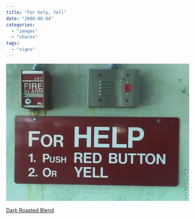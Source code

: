 ```yaml
---
title: "For help, Yell"
date: "2008-08-04"
categories: 
  - "images"
  - "shares"
tags: 
  - "signs"
---
```


![](images/4wnP83SaFc8kxpyiRRtyGbDq_640.jpg)

[Dark Roasted Blend](http://www.darkroastedblend.com/2008/08/hilarious-signage-part-11.html)
